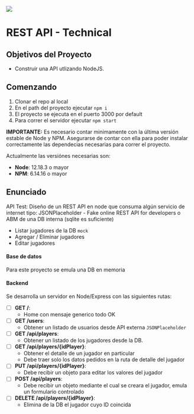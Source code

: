 <p align='left'>
    <img src='https://saasradar.b-cdn.net/wp-content/uploads/2022/03/api_rest.png' </img>
</p>

# REST API - Technical


## Objetivos del Proyecto

- Construir una API utlizando NodeJS.


## Comenzando

 1. Clonar el repo al local
 2. En el path del proyecto ejecutar `npm i`
 3. El proyecto se ejecuta en el puerto 3000 por default
 4. Para correr el servidor ejecutar `npm start`

__IMPORTANTE:__ Es necesario contar minimamente con la última versión estable de Node y NPM. Asegurarse de contar con ella para poder instalar correctamente las dependecias necesarias para correr el proyecto.

Actualmente las versiónes necesarias son:

 * __Node__: 12.18.3 o mayor
 * __NPM__: 6.14.16 o mayor

## Enunciado

API Test: Diseño de un REST API en node que consuma algún servicio de internet tipo: JSONPlaceholder - Fake online REST API for developers o ABM de una DB interna (sqlite es suficiente)

  - Listar jugadores de la DB `mock`
  - Agregar / Eliminar jugadores
  - Editar jugadores

#### Base de datos

Para este proyecto se emula una DB en memoria

#### Backend

Se desarrolla un servidor en Node/Express con las siguientes rutas:

- [ ] __GET /__:
  - Home con mensaje generico todo OK
- [ ] __GET /users__:
  - Obtener un listado de usuarios desde API externa `JSONPlaceholder`
- [ ] __GET /api/players__:
  - Obtener un listado de los jugadores desde la DB.
- [ ] __GET /api/players/{idPlayer}__:
  - Obtener el detalle de un jugador en particular
  - Debe traer solo los datos pedidos en la ruta de detalle del jugador
- [ ] __PUT /api/players/{idPlayer}__:
  - Debe recibir un objeto para editar los valores del jugador
- [ ] __POST /api/players__:
  - Debe recibir un objeto mediante el cual se creara el jugador, emula un formulario controlado
- [ ] __DELETE /api/players/{idPlayer}__:
  - Elimina de la DB el jugador cuyo ID coincida 

